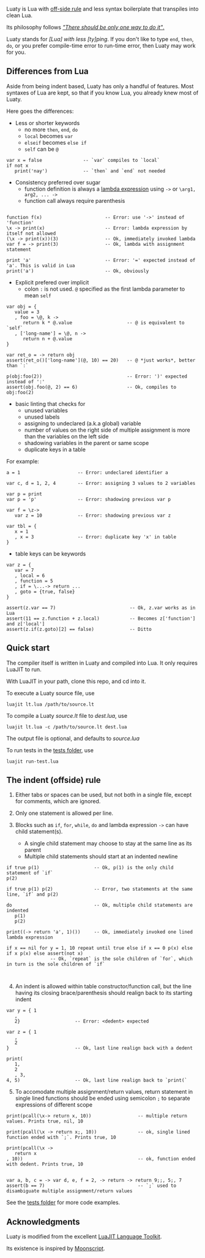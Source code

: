 
Luaty is Lua with [off-side rule](https://en.wikipedia.org/wiki/Off-side_rule) and less syntax boilerplate that transpiles into clean Lua.

Its philosophy follows [*"There should be only one way to do it"*.](https://wiki.python.org/moin/TOOWTDI)

Luaty stands for *[Lua] with less [ty]ping*. 
If you don't like to type `end`, `then`, `do`, or you prefer compile-time error to run-time error, then Luaty may work for you.


Differences from Lua
---

Aside from being indent based, Luaty has only a handful of features.
Most syntaxes of Lua are kept, so that if you know Lua, you already knew most of Luaty.

Here goes the differences:

- Less or shorter keywords
  * no more `then`, `end`, `do`
  * `local` becomes `var`
  * `elseif` becomes `else if`
  * `self` can be `@`

```
var x = false               -- `var` compiles to `local`
if not x
   print('nay')             -- `then` and `end` not needed
```

- Consistency preferred over sugar
  * function definition is always a [lambda expression](https://www.lua.org/manual/5.1/manual.html#2.5.9) using  `->` or `\arg1, arg2, ... ->`
  * function call always require parenthesis

```

function f(x)                       -- Error: use '->' instead of 'function'
\x -> print(x)                      -- Error: lambda expression by itself not allowed
(\x -> print(x))(3)                 -- Ok, immediately invoked lambda
var f = -> print(3)                 -- Ok, lambda with assignment statement

print 'a'                           -- Error: '=' expected instead of 'a'. This is valid in Lua
print('a')                          -- Ok, obviously
```

- Explicit prefered over implicit
  * colon `:` is not used. `@` specified as the first lambda parameter to mean `self`

```
var obj = {
   value = 3
   , foo = \@, k ->
      return k * @.value                    -- @ is equivalent to `self`
   , ['long-name'] = \@, n ->
      return n + @.value
}

var ret_o = -> return obj
assert(ret_o()['long-name'](@, 10) == 20)   -- @ *just works*, better than `:`

p(obj:foo(2))                               -- Error: ')' expected instead of ':'
assert(obj.foo(@, 2) == 6)                  -- Ok, compiles to obj:foo(2)
```

- basic linting that checks for
  * unused variables
  * unused labels
  * assigning to undeclared (a.k.a global) variable
  * number of values on the right side of multiple assignment is more than the variables on the left side
  * shadowing variables in the parent or same scope
  * duplicate keys in a table

For example:
```
a = 1                     -- Error: undeclared identifier a

var c, d = 1, 2, 4        -- Error: assigning 3 values to 2 variables

var p = print
var p = 'p'               -- Error: shadowing previous var p

var f = \z->
   var z = 10             -- Error: shadowing previous var z

var tbl = {
   x = 1
   , x = 3                -- Error: duplicate key 'x' in table
}
```

- table keys can be keywords

```
var z = {
   var = 7
   , local = 6
   , function = 5
   , if = \...-> return ...
   , goto = {true, false}
}

assert(z.var == 7)                           -- Ok, z.var works as in Lua
assert(11 == z.function + z.local)           -- Becomes z['function'] and z['local']
assert(z.if(z.goto)[2] == false)             -- Ditto
```





Quick start
---

The compiler itself is written in Luaty and compiled into Lua. It only requires LuaJIT to run. 

With LuaJIT in your path, clone this repo, and cd into it.

To execute a Luaty source file, use
```
luajit lt.lua /path/to/source.lt
```

To compile a Luaty *source.lt* file to *dest.lua*, use
```
luajit lt.lua -c /path/to/source.lt dest.lua
```
The output file is optional, and defaults to *source.lua*


To run tests in the [tests folder](https://github.com/gnois/luaty/tree/master/tests), use
```
luajit run-test.lua
```




The indent (offside) rule
---

1. Either tabs or spaces can be used, but not both in a single file, except for comments, which are ignored.
2. Only one statement is allowed per line.

3. Blocks such as `if`, `for`, `while`, `do` and lambda expression `->` can have child statement(s).
   - A single child statement may choose to stay at the same line as its parent
   - Multiple child statements should start at an indented newline
```
if true p(1)                    -- Ok, p(1) is the only child statement of `if`
p(2)

if true p(1) p(2)               -- Error, two statements at the same line, `if` and p(2)

do                              -- Ok, multiple child statements are indented
   p(1)
   p(2)

print((-> return 'a', 1)())     -- Ok, immediately invoked one lined lambda expression

if x == nil for y = 1, 10 repeat until true else if x == 0 p(x) else if x p(x) else assert(not x)
                -- Ok, `repeat` is the sole children of `for`, which in turn is the sole children of `if`
                                       


```

4. An indent is allowed within table constructor/function call, but the line having its closing brace/parenthesis should realign back to its starting indent
```
var y = { 1
   ,
   2}                    -- Error: <dedent> expected

var z = { 1
   ,
   2
}                        -- Ok, last line realign back with a dedent

print(
   1,
   2
   , 3,
4, 5)                    -- Ok, last line realign back to `print(`

```

5. To accomodate multiple assignment/return values, return statement in single lined functions should be ended using semicolon `;` to separate expressions of different scope
```
print(pcall(\x-> return x, 10))                 -- multiple return values. Prints true, nil, 10

print(pcall(\x -> return x;, 10))               -- ok, single lined function ended with `;`. Prints true, 10

print(pcall(\x ->
   return x
, 10))                                          -- ok, function ended with dedent. Prints true, 10


var a, b, c = -> var d, e, f = 2, -> return -> return 9;;, 5;, 7
assert(b == 7)                                  -- `;` used to disambiguate multiple assignment/return values

```


See the [tests folder](https://github.com/gnois/luaty/tree/master/tests) for more code examples.





Acknowledgments
---
Luaty is modified from the excellent [LuaJIT Language Toolkit](https://github.com/franko/luajit-lang-toolkit).

Its existence is inspired by [Moonscript](https://github.com/leafo/moonscript).
